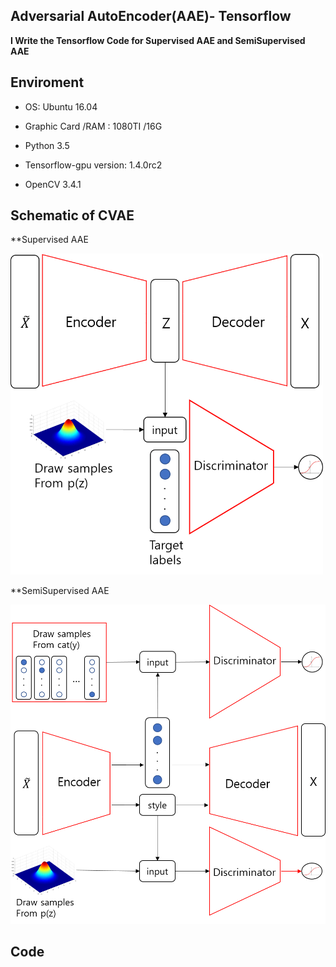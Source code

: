 ## Adversarial AutoEncoder(AAE)- Tensorflow

**I Write the Tensorflow Code for Supervised AAE and SemiSupervised AAE**

## Enviroment
- OS: Ubuntu 16.04

- Graphic Card /RAM : 1080TI /16G

- Python 3.5

- Tensorflow-gpu version:  1.4.0rc2 

- OpenCV 3.4.1

## Schematic of CVAE

**Supervised AAE

<img src="Image/Supervised_AAE.png" alt="Drawing" width= "500px"/>

**SemiSupervised AAE

<img src="Image/Semisupervised_AAE.png" alt="Drawing" width= "700px"/>

## Code
